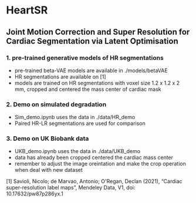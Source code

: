 # HeartSR
##  Joint Motion Correction and Super Resolution for Cardiac Segmentation via Latent Optimisation

###  1. pre-trained generative models of HR segmentations
 - pre-trained beta-VAE models are available in ./models/betaVAE
 - HR segmentations are available on [1] 
 - models are trained on HR segmentations with voxel size 1.2 x 1.2 x 2 mm, cropped and centered the mass center of cardiac mask
 
###  2. Demo on simulated degradation
 - Sim_demo.ipynb uses the data in ./data/HR_demo
 - Paired HR-LR segmentations are used for comparison

###  3. Demo on UK Biobank data
 - UKB_demo.ipynb uses the data in ./data/UKB_demo
 - data has already been cropped centered the cardiac mass center 
 - remember to adjust the image oreintation and make the crop operation when deal with new dataset

[1] Savioli, Nicolo; de Marvao, Antonio; O'Regan, Declan (2021), “Cardiac super-resolution label maps”, Mendeley Data, V1, doi: 10.17632/pw87p286yx.1
